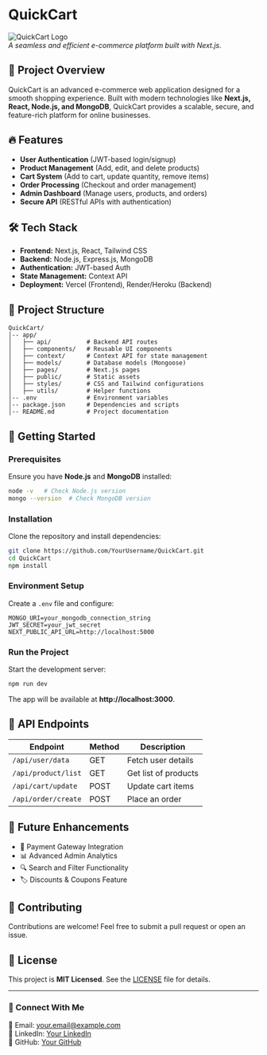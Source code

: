# QuickCart

![QuickCart Logo](https://via.placeholder.com/800x400)  
_A seamless and efficient e-commerce platform built with Next.js._

## 🚀 Project Overview
QuickCart is an advanced e-commerce web application designed for a smooth shopping experience. Built with modern technologies like **Next.js, React, Node.js, and MongoDB**, QuickCart provides a scalable, secure, and feature-rich platform for online businesses.

## 🔥 Features
- **User Authentication** (JWT-based login/signup)
- **Product Management** (Add, edit, and delete products)
- **Cart System** (Add to cart, update quantity, remove items)
- **Order Processing** (Checkout and order management)
- **Admin Dashboard** (Manage users, products, and orders)
- **Secure API** (RESTful APIs with authentication)

## 🛠️ Tech Stack
- **Frontend:** Next.js, React, Tailwind CSS
- **Backend:** Node.js, Express.js, MongoDB
- **Authentication:** JWT-based Auth
- **State Management:** Context API
- **Deployment:** Vercel (Frontend), Render/Heroku (Backend)

## 📂 Project Structure
```
QuickCart/
│-- app/
│   ├── api/          # Backend API routes
│   ├── components/   # Reusable UI components
│   ├── context/      # Context API for state management
│   ├── models/       # Database models (Mongoose)
│   ├── pages/        # Next.js pages
│   ├── public/       # Static assets
│   ├── styles/       # CSS and Tailwind configurations
│   ├── utils/        # Helper functions
│-- .env              # Environment variables
│-- package.json      # Dependencies and scripts
│-- README.md         # Project documentation
```

## 🚀 Getting Started
### Prerequisites
Ensure you have **Node.js** and **MongoDB** installed:
```sh
node -v   # Check Node.js version
mongo --version  # Check MongoDB version
```

### Installation
Clone the repository and install dependencies:
```sh
git clone https://github.com/YourUsername/QuickCart.git
cd QuickCart
npm install
```

### Environment Setup
Create a `.env` file and configure:
```
MONGO_URI=your_mongodb_connection_string
JWT_SECRET=your_jwt_secret
NEXT_PUBLIC_API_URL=http://localhost:5000
```

### Run the Project
Start the development server:
```sh
npm run dev
```
The app will be available at **http://localhost:3000**.

## 📌 API Endpoints
| Endpoint | Method | Description |
|----------|--------|-------------|
| `/api/user/data` | GET | Fetch user details |
| `/api/product/list` | GET | Get list of products |
| `/api/cart/update` | POST | Update cart items |
| `/api/order/create` | POST | Place an order |

## 🎯 Future Enhancements
- 🛒 Payment Gateway Integration
- 📊 Advanced Admin Analytics
- 🔍 Search and Filter Functionality
- 🏷️ Discounts & Coupons Feature

## 🤝 Contributing
Contributions are welcome! Feel free to submit a pull request or open an issue.

## 📜 License
This project is **MIT Licensed**. See the [LICENSE](LICENSE) file for details.

---
### 💬 Connect With Me
📧 Email: your.email@example.com  
💼 LinkedIn: [Your LinkedIn](https://linkedin.com/in/yourprofile)  
📂 GitHub: [Your GitHub](https://github.com/YourUsername)
